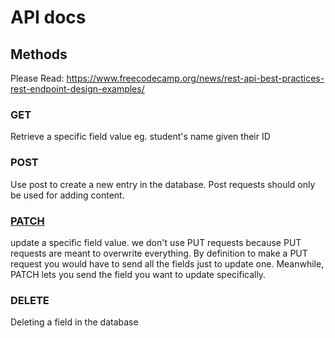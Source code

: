 # API docs

## Methods

Please Read: https://www.freecodecamp.org/news/rest-api-best-practices-rest-endpoint-design-examples/

### GET

Retrieve a specific field value eg. student's name given their ID

### POST

Use post to create a new entry in the database. Post requests should only be used for adding content.

### [PATCH](https://rapidapi.com/blog/put-vs-patch/#put-vs-patch)

update a specific field value.
we don't use PUT requests because PUT requests are meant to overwrite everything. By definition to make a PUT request you would have to send all the fields just to update one. Meanwhile, PATCH lets you send the field you want to update specifically.

### DELETE
Deleting a field in the database
